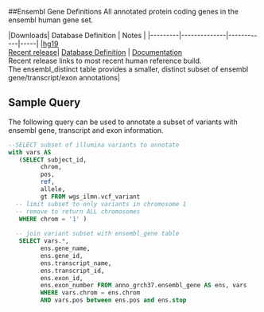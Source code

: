 ##Ensembl Gene Definitions
All annotated protein coding genes in the ensembl human gene set. 

|Downloads| Database Definition | Notes |
|---------|--------------|------------|-----|
|[hg19](http://ftp.ensembl.org/pub/release-74/gtf/homo_sapiens/Homo_sapiens.GRCh37.74.gtf.gz)<br>[Recent release](http://ftp.ensembl.org/pub/current_gtf/homo_sapiens/Homo_sapiens.GRCh38.78.gtf.gz)| [Database Definition](https://github.com/ITMI/p7_pilot/blob/master/annotation/Ensembl/create_ensembl_gene.sql) | [Documentation](http://ftp.ensembl.org/pub/release-74/gtf/homo_sapiens/README)<br>Recent release links to most recent human reference build. <br> The ensembl_distinct table provides a smaller, distinct subset of ensembl gene/transcript/exon annotations| 

## Sample Query

The following query can be used to annotate a subset of variants with ensembl gene, transcript and exon information. 


```sql
--SELECT subset of illumina variants to annotate 
with vars AS 
   (SELECT subject_id,
         chrom,
         pos,
         ref,
         allele,
         gt FROM wgs_ilmn.vcf_variant
  -- limit subset to only variants in chromosome 1 
  -- remove to return ALL chromosomes 
   WHERE chrom = '1' ) 
   
  -- join variant subset with ensembl_gene table
   SELECT vars.*,
         ens.gene_name,
         ens.gene_id,
         ens.transcript_name,
         ens.transcript_id,
         ens.exon_id,
         ens.exon_number FROM anno_grch37.ensembl_gene AS ens, vars 
         WHERE vars.chrom = ens.chrom 
         AND vars.pos between ens.pos and ens.stop 
```